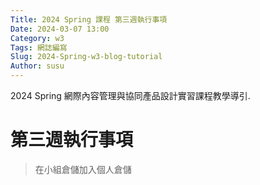```yaml
---
Title: 2024 Spring 課程 第三週執行事項
Date: 2024-03-07 13:00
Category: w3
Tags: 網誌編寫
Slug: 2024-Spring-w3-blog-tutorial
Author: susu
---
```


2024 Spring 網際內容管理與協同產品設計實習課程教學導引.

<!-- PELICAN_END_SUMMARY -->

# 第三週執行事項
>在小組倉儲加入個人倉儲
